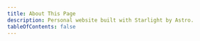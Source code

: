 ```yaml
---
title: About This Page
description: Personal website built with Starlight by Astro.
tableOfContents: false
---
```

